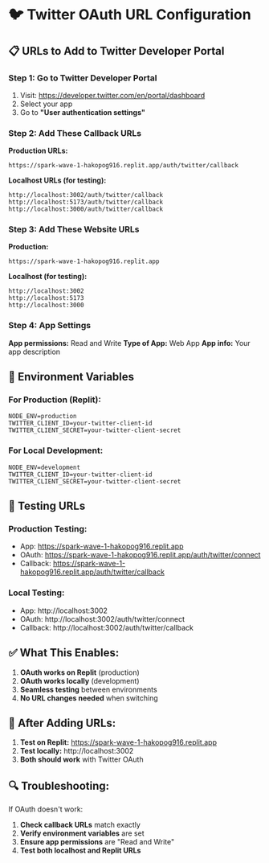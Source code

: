 # 🐦 Twitter OAuth URL Configuration

## 📋 **URLs to Add to Twitter Developer Portal**

### **Step 1: Go to Twitter Developer Portal**
1. Visit: https://developer.twitter.com/en/portal/dashboard
2. Select your app
3. Go to **"User authentication settings"**

### **Step 2: Add These Callback URLs**

**Production URLs:**
```
https://spark-wave-1-hakopog916.replit.app/auth/twitter/callback
```

**Localhost URLs (for testing):**
```
http://localhost:3002/auth/twitter/callback
http://localhost:5173/auth/twitter/callback
http://localhost:3000/auth/twitter/callback
```

### **Step 3: Add These Website URLs**

**Production:**
```
https://spark-wave-1-hakopog916.replit.app
```

**Localhost (for testing):**
```
http://localhost:3002
http://localhost:5173
http://localhost:3000
```

### **Step 4: App Settings**

**App permissions:** Read and Write
**Type of App:** Web App
**App info:** Your app description

## 🔧 **Environment Variables**

### **For Production (Replit):**
```
NODE_ENV=production
TWITTER_CLIENT_ID=your-twitter-client-id
TWITTER_CLIENT_SECRET=your-twitter-client-secret
```

### **For Local Development:**
```
NODE_ENV=development
TWITTER_CLIENT_ID=your-twitter-client-id
TWITTER_CLIENT_SECRET=your-twitter-client-secret
```

## 🧪 **Testing URLs**

### **Production Testing:**
- App: https://spark-wave-1-hakopog916.replit.app
- OAuth: https://spark-wave-1-hakopog916.replit.app/auth/twitter/connect
- Callback: https://spark-wave-1-hakopog916.replit.app/auth/twitter/callback

### **Local Testing:**
- App: http://localhost:3002
- OAuth: http://localhost:3002/auth/twitter/connect
- Callback: http://localhost:3002/auth/twitter/callback

## ✅ **What This Enables:**

1. **OAuth works on Replit** (production)
2. **OAuth works locally** (development)
3. **Seamless testing** between environments
4. **No URL changes needed** when switching

## 🚀 **After Adding URLs:**

1. **Test on Replit:** https://spark-wave-1-hakopog916.replit.app
2. **Test locally:** http://localhost:3002
3. **Both should work** with Twitter OAuth

## 🔍 **Troubleshooting:**

If OAuth doesn't work:
1. **Check callback URLs** match exactly
2. **Verify environment variables** are set
3. **Ensure app permissions** are "Read and Write"
4. **Test both localhost and Replit URLs** 